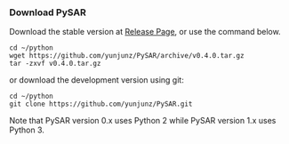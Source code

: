 ### Download PySAR

Download the stable version at [Release Page](https://github.com/yunjunz/PySAR/releases), or use the command below.     
   
    cd ~/python
    wget https://github.com/yunjunz/PySAR/archive/v0.4.0.tar.gz
    tar -zxvf v0.4.0.tar.gz
   
or download the development version using git:   
   
    cd ~/python
    git clone https://github.com/yunjunz/PySAR.git

Note that PySAR version 0.x uses Python 2 while PySAR version 1.x uses Python 3.     
